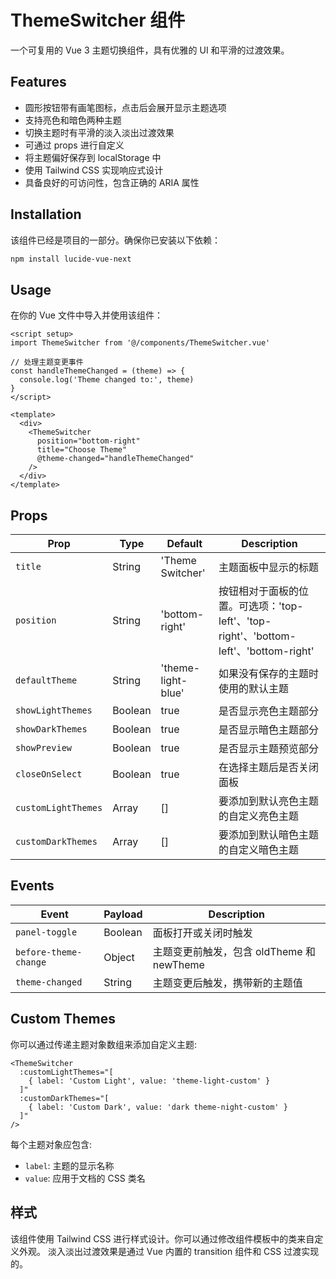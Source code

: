 # ThemeSwitcher 组件

一个可复用的 Vue 3 主题切换组件，具有优雅的 UI 和平滑的过渡效果。

## Features

- 圆形按钮带有画笔图标，点击后会展开显示主题选项
- 支持亮色和暗色两种主题
- 切换主题时有平滑的淡入淡出过渡效果
- 可通过 props 进行自定义
- 将主题偏好保存到 localStorage 中
- 使用 Tailwind CSS 实现响应式设计
- 具备良好的可访问性，包含正确的 ARIA 属性

## Installation

该组件已经是项目的一部分。确保你已安装以下依赖：

```bash
npm install lucide-vue-next
```

## Usage

在你的 Vue 文件中导入并使用该组件：

```vue
<script setup>
import ThemeSwitcher from '@/components/ThemeSwitcher.vue'

// 处理主题变更事件
const handleThemeChanged = (theme) => {
  console.log('Theme changed to:', theme)
}
</script>

<template>
  <div>
    <ThemeSwitcher 
      position="bottom-right"
      title="Choose Theme"
      @theme-changed="handleThemeChanged"
    />
  </div>
</template>
```

## Props

| Prop | Type | Default | Description |
|------|------|---------|-------------|
| `title` | String | 'Theme Switcher' | 主题面板中显示的标题 |
| `position` | String | 'bottom-right' | 按钮相对于面板的位置。可选项：'top-left'、'top-right'、'bottom-left'、'bottom-right' |
| `defaultTheme` | String | 'theme-light-blue' | 如果没有保存的主题时使用的默认主题 |
| `showLightThemes` | Boolean | true |是否显示亮色主题部分 |
| `showDarkThemes` | Boolean | true | 是否显示暗色主题部分 |
| `showPreview` | Boolean | true |是否显示主题预览部分 |
| `closeOnSelect` | Boolean | true |在选择主题后是否关闭面板 |
| `customLightThemes` | Array | [] | 要添加到默认亮色主题的自定义亮色主题 |
| `customDarkThemes` | Array | [] | 要添加到默认暗色主题的自定义暗色主题 |

## Events

| Event | Payload | Description                    |
|-------|---------|--------------------------------|
| `panel-toggle` | Boolean | 面板打开或关闭时触发                     |
| `before-theme-change` | Object | 主题变更前触发，包含 oldTheme 和 newTheme |
| `theme-changed` | String | 主题变更后触发，携带新的主题值                |

## Custom Themes

你可以通过传递主题对象数组来添加自定义主题:

```vue
<ThemeSwitcher 
  :customLightThemes="[
    { label: 'Custom Light', value: 'theme-light-custom' }
  ]"
  :customDarkThemes="[
    { label: 'Custom Dark', value: 'dark theme-night-custom' }
  ]"
/>
```

每个主题对象应包含:
- `label`: 主题的显示名称
- `value`: 应用于文档的 CSS 类名

## 样式

该组件使用 Tailwind CSS 进行样式设计。你可以通过修改组件模板中的类来自定义外观。
淡入淡出过渡效果是通过 Vue 内置的 transition 组件和 CSS 过渡实现的。